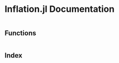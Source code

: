 # Inflation.jl Documentation

```@contents
```

## Functions

```@docs

```

## Index

```@index
```
